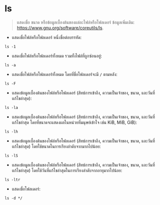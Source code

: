 # ls

> แสดงชื่อ ขนาด หรือข้อมูลเบื้องต้นของแต่ละไฟล์หรือโฟลเดอร์
> ข้อมูลเพิ่มเติม: <https://www.gnu.org/software/coreutils/ls>.

-  แสดงชื่อไฟล์หรือโฟลเดอร์ หนึ่งชื่อต่อบรรทัด:

`ls -1`

- แสดงชื่อไฟล์หรือโฟลเดอร์ทั้งหมด รวมทั้งไฟล์ที่ถูกซ่อนอยู่:

`ls -a`

- แสดงชื่อไฟล์หรือโฟลเดอร์ทั้งหมด โดยที่ชื่อโฟลเดอร์จะมี `/` ตามหลัง:

`ls -F`

- แสดงข้อมูลเบื้องต้นของไฟล์หรือโฟลเดอร์ (สิทธ์การเข้าถึง, ความเป็นเจ้าของ, ขนาด, และวันที่แก้ไขล่าสุด):

`ls -la`

- แสดงข้อมูลเบื้องต้นของไฟล์หรือโฟลเดอร์ (สิทธ์การเข้าถึง, ความเป็นเจ้าของ, ขนาด, และวันที่แก้ไขล่าสุด โดยที่ขนาดจะแสดงผลในหน่วยที่มนุษย์เข้าใจ เช่น KiB, MiB, GiB):

`ls -lh`

- แสดงข้อมูลเบื้องต้นของไฟล์หรือโฟลเดอร์ (สิทธ์การเข้าถึง, ความเป็นเจ้าของ, ขนาด, และวันที่แก้ไขล่าสุด) โดยใช้ขนาดในการเรียงลำดับจากมากไปน้อย:

`ls -lS`

- แสดงข้อมูลเบื้องต้นของไฟล์หรือโฟลเดอร์ (สิทธ์การเข้าถึง, ความเป็นเจ้าของ, ขนาด, และวันที่แก้ไขล่าสุด) โดยใช้วันที่แก้ไขล่าสุดในการเรียงลำดับจากอายุมากไปน้อย:

`ls -ltr`

- แสดงชื่อโฟลเดอร์:

`ls -d */`
